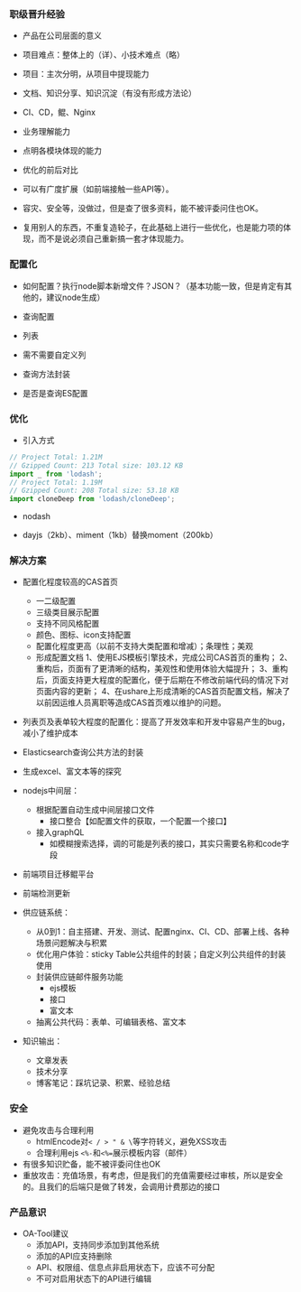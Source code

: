 ### 职级晋升经验

- 产品在公司层面的意义
- 项目难点：整体上的（详）、小技术难点（略）
- 项目：主次分明，从项目中提现能力
- 文档、知识分享、知识沉淀（有没有形成方法论）
- CI、CD，鲲、Nginx
- 业务理解能力
- 点明各模块体现的能力
- 优化的前后对比

- 可以有广度扩展（如前端接触一些API等）。
- 容灾、安全等，没做过，但是查了很多资料，能不被评委问住也OK。
- 复用别人的东西，不重复造轮子，在此基础上进行一些优化，也是能力项的体现，而不是说必须自己重新搞一套才体现能力。


### 配置化

- 如何配置？执行node脚本新增文件？JSON？（基本功能一致，但是肯定有其他的，建议node生成）

- 查询配置
- 列表
- 需不需要自定义列

- 查询方法封装
- 是否是查询ES配置

### 优化

- 引入方式

```js
// Project Total: 1.21M
// Gzipped Count: 213 Total size: 103.12 KB
import _ from 'lodash';
// Project Total: 1.19M
// Gzipped Count: 208 Total size: 53.18 KB
import cloneDeep from 'lodash/cloneDeep'; 
```

- nodash

- dayjs（2kb）、miment（1kb）替换moment（200kb）

### 解决方案

- 配置化程度较高的CAS首页
  - 一二级配置
  - 三级类目展示配置
  - 支持不同风格配置
  - 颜色、图标、icon支持配置
  - 配置化程度更高（以前不支持大类配置和增减）；条理性；美观
  - 形成配置文档
  1、使用EJS模板引擎技术，完成公司CAS首页的重构；
  2、重构后，页面有了更清晰的结构，美观性和使用体验大幅提升；
  3、重构后，页面支持更大程度的配置化，便于后期在不修改前端代码的情况下对页面内容的更新；
  4、在ushare上形成清晰的CAS首页配置文档，解决了以前因运维人员离职等造成CAS首页难以维护的问题。
- 列表页及表单较大程度的配置化：提高了开发效率和开发中容易产生的bug，减小了维护成本
- Elasticsearch查询公共方法的封装
- 生成excel、富文本等的探究
- nodejs中间层：
  - 根据配置自动生成中间层接口文件
    - 接口整合【如配置文件的获取，一个配置一个接口】
  - 接入graphQL
    - 如模糊搜索选择，调的可能是列表的接口，其实只需要名称和code字段
- 前端项目迁移鲲平台
- 前端检测更新
- 供应链系统：
  - 从0到1：自主搭建、开发、测试、配置nginx、CI、CD、部署上线、各种场景问题解决与积累
  - 优化用户体验：sticky Table公共组件的封装；自定义列公共组件的封装使用
  - 封装供应链邮件服务功能
    - ejs模板
    - 接口
    - 富文本
  - 抽离公共代码：表单、可编辑表格、富文本

- 知识输出：
  - 文章发表
  - 技术分享
  - 博客笔记：踩坑记录、积累、经验总结


### 安全

- 避免攻击与合理利用
  - htmlEncode对`< / > " & \`等字符转义，避免XSS攻击
  - 合理利用ejs `<%-`和`<%=`展示模板内容（邮件）
- 有很多知识贮备，能不被评委问住也OK
- 重放攻击：充值场景，有考虑，但是我们的充值需要经过审核，所以是安全的。且我们的后端只是做了转发，会调用计费那边的接口

###  产品意识

- OA-Tool建议
  - 添加API，支持同步添加到其他系统
  - 添加的API应支持删除
  - API、权限组、信息点非启用状态下，应该不可分配
  - 不可对启用状态下的API进行编辑